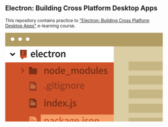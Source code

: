 ## Electron: Building Cross Platform Desktop Apps

This repository contains practice to ["Electron: Building Cross Platform Desktop Apps"](http://shop.oreilly.com/product/0636920045533.do "Electron: Building Cross Platform Desktop Apps")  e-learning course.

![alt text](/cover.jpg?raw=true "Electron: Building Cross Platform Desktop Apps")

